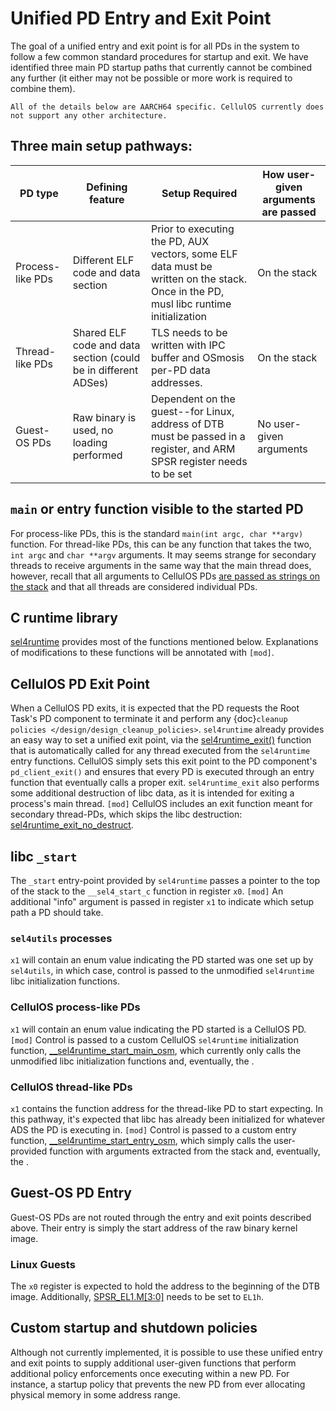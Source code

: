 # Unified PD Entry and Exit Point
The goal of a unified entry and exit point is for all PDs in the system to follow a few common standard procedures for startup and exit. We have identified three main PD startup paths that currently cannot be combined any further (it either may not be possible or more work is required to combine them).

```{note}
All of the details below are AARCH64 specific. CellulOS currently does not support any other architecture.
```

## Three main setup pathways:
| PD type          | Defining feature                                | Setup Required                                                                                                                          | How user-given arguments are passed |
| ---------------- | ----------------------------------------------- | --------------------------------------------------------------------------------------------------------------------------------------- | ----------------------------------- |
| Process-like PDs | Different ELF code and data section             | Prior to executing the PD, AUX vectors, some ELF data must be written on the stack. Once in the PD, musl libc runtime initialization 	   | On the stack                        |
| Thread-like PDs  | Shared ELF code and data section (could be in different ADSes) | TLS needs to be written with IPC buffer and OSmosis per-PD data addresses.                                               | On the stack                        |
| Guest-OS PDs     | Raw binary is used, no loading performed | Dependent on the guest--for Linux, address of DTB must be passed in a register, and ARM SPSR register needs to be set                          | No user-given arguments             |

## `main` or entry function visible to the started PD
For process-like PDs, this is the standard `main(int argc, char **argv)` function. For thread-like PDs, this can be any function that takes the two, `int argc` and `char **argv` arguments. It may seems strange for secondary threads to receive arguments in the same way that the main thread does, however, recall that all arguments to CellulOS PDs [are passed as strings on the stack](target_pd_runtime_setup_passing_arguments) and that all threads are considered individual PDs.

## C runtime library
[sel4runtime](https://github.com/seL4/sel4runtime) provides most of the functions mentioned below. Explanations of modifications to these functions will be annotated with `[mod]`.

## CellulOS PD Exit Point
When a CellulOS PD exits, it is expected that the PD requests the Root Task's PD component to terminate it and perform any {doc}`cleanup policies </design/design_cleanup_policies>`. `sel4runtime` already provides an easy way to set a unified exit point, via the [sel4runtime_exit()](https://github.com/seL4/sel4runtime/blob/master/src/env.c#L206) function that is automatically called for any thread executed from the `sel4runtime` entry functions. CellulOS simply sets this exit point to the PD component's `pd_client_exit()` and ensures that every PD is executed through an entry function that eventually calls a proper exit. `sel4runtime_exit` also performs some additional destruction of libc data, as it is intended for exiting a process's main thread. `[mod]` CellulOS includes an exit function meant for secondary thread-PDs, which skips the libc destruction: [sel4runtime_exit_no_destruct](https://github.com/sid-agrawal/sel4runtime/blob/cellulos/src/env.c#L217).

## libc `_start`
The `_start` entry-point provided by `sel4runtime` passes a pointer to the top of the stack to the `__sel4_start_c` function in register `x0`. 
`[mod]` An additional "info" argument is passed in register `x1` to indicate which setup path a PD should take.

### `sel4utils` processes
`x1` will contain an enum value indicating the PD started was one set up by `sel4utils`, in which case, control is passed to the unmodified `sel4runtime` libc initialization functions.

### CellulOS process-like PDs
`x1` will contain an enum value indicating the PD started is a CellulOS PD. `[mod]` Control is passed to a custom CellulOS `sel4runtime` initialization function, [__sel4runtime_start_main_osm](https://github.com/sid-agrawal/sel4runtime/blob/14b51c9d61bab718dddca1fa1a10297e4fa6f445/src/start.c#L25), which currently only calls the unmodified libc initialization functions and, eventually, the [](#cellulos-pd-exit-point).

### CellulOS thread-like PDs
`x1` contains the function address for the thread-like PD to start expecting. In this pathway, it's expected that libc has already been initialized for whatever ADS the PD is executing in. `[mod]` Control is passed to a custom entry function, [__sel4runtime_start_entry_osm](https://github.com/sid-agrawal/sel4runtime/blob/14b51c9d61bab718dddca1fa1a10297e4fa6f445/src/start.c#L37), which simply calls the user-provided function with arguments extracted from the stack and, eventually, the [](#cellulos-pd-exit-point). 

## Guest-OS PD Entry
Guest-OS PDs are not routed through the entry and exit points described above. Their entry is simply the start address of the raw binary kernel image. 

### Linux Guests
The `x0` register is expected to hold the address to the beginning of the DTB image. Additionally, [SPSR_EL1.M[3:0]](https://developer.arm.com/documentation/ddi0595/2020-12/AArch64-Registers/SPSR-EL1--Saved-Program-Status-Register--EL1-?lang=en) needs to be set to `EL1h`.

## Custom startup and shutdown policies
Although not currently implemented, it is possible to use these unified entry and exit points to supply additional user-given functions that perform additional policy enforcements once executing within a new PD. For instance, a startup policy that prevents the new PD from ever allocating physical memory in some address range.
